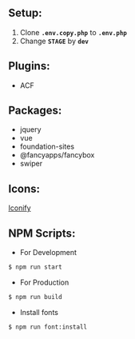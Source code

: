 ##  Setup:
1. Clone **`.env.copy.php`**  to  **`.env.php`** 
2. Change **`STAGE`** by **`dev`** 

##  Plugins:
- ACF
##  Packages:
- jquery
- vue
- foundation-sites
- @fancyapps/fancybox
- swiper

##  Icons:
[Iconify](https://iconify.design/)

##  NPM Scripts:

* For Development
````bash
$ npm run start
````

* For Production
````bash
$ npm run build
````

* Install fonts
````bash
$ npm run font:install
````
